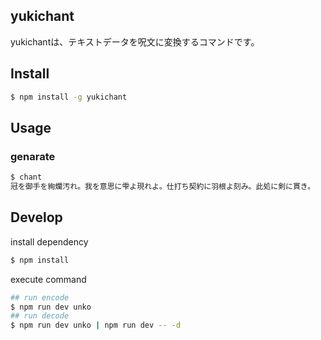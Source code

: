 yukichant
---
yukichantは、テキストデータを呪文に変換するコマンドです。

## Install

```bash
$ npm install -g yukichant
```

## Usage

### genarate

```bash
$ chant
冠を御手を絢爛汚れ。我を意思に雫よ現れよ。仕打ち契約に羽根よ刻み。此処に剣に貫き。
```

## Develop

install dependency
```bash
$ npm install
```

execute command
```bash
## run encode
$ npm run dev unko
## run decode
$ npm run dev unko | npm run dev -- -d
```


